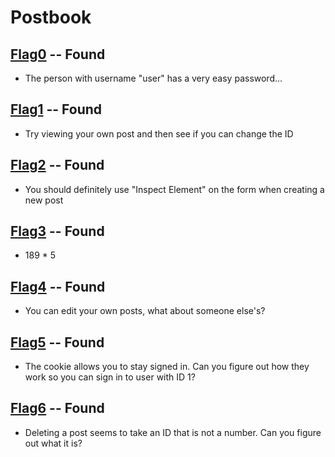 # Postbook

## [Flag0](./flag0) -- Found

- The person with username "user" has a very easy password...

## [Flag1](./flag1) -- Found

- Try viewing your own post and then see if you can change the ID

## [Flag2](./flag2) -- Found

- You should definitely use "Inspect Element" on the form when creating a new post

## [Flag3](./flag3) -- Found

- 189 * 5

## [Flag4](./flag4) -- Found

- You can edit your own posts, what about someone else's?

## [Flag5](./flag5) -- Found

- The cookie allows you to stay signed in. Can you figure out how they work so you can sign in to user with ID 1?

## [Flag6](./flag6) -- Found

- Deleting a post seems to take an ID that is not a number. Can you figure out what it is?